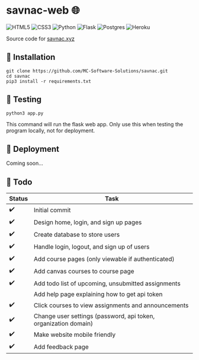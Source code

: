 # savnac-web :globe_with_meridians:
<img alt="HTML5" src="https://img.shields.io/badge/html5-%23E34F26.svg?style=for-the-badge&logo=html5&logoColor=white"/> <img alt="CSS3" src="https://img.shields.io/badge/css3-%231572B6.svg?style=for-the-badge&logo=css3&logoColor=white"/> <img alt="Python" src="https://img.shields.io/badge/python%20-%2314354C.svg?&style=for-the-badge&logo=python&logoColor=white"/> <img alt="Flask" src="https://img.shields.io/badge/flask-%23000.svg?style=for-the-badge&logo=flask&logoColor=white"/> <img alt="Postgres" src ="https://img.shields.io/badge/postgres-%23316192.svg?style=for-the-badge&logo=postgresql&logoColor=white"/> <img alt="Heroku" src="https://img.shields.io/badge/heroku-%23430098.svg?style=for-the-badge&logo=heroku&logoColor=white"/>

Source code for [savnac.xyz](http://www.savnac.xyz)

## :pushpin: Installation
```
git clone https://github.com/MC-Software-Solutions/savnac.git
cd savnac
pip3 install -r requirements.txt
```

## :pushpin: Testing
```
python3 app.py
```
This command will run the flask web app. Only use this when testing the program locally, not for deployment.

## :pushpin: Deployment
Coming soon...

## :pushpin: Todo
|Status|Task|
|----------|--------|
|:heavy_check_mark:|Initial commit|
|:heavy_check_mark:|Design home, login, and sign up pages|
|:heavy_check_mark:|Create database to store users|
|:heavy_check_mark:|Handle login, logout, and sign up of users|
|:heavy_check_mark:|Add course pages (only viewable if authenticated)|
|:heavy_check_mark:|Add canvas courses to course page|
|:heavy_check_mark:|Add todo list of upcoming, unsubmitted assignments|
||Add help page explaining how to get api token|
|:heavy_check_mark:|Click courses to view assignments and announcements|
|:heavy_check_mark:|Change user settings (password, api token, organization domain)|
|:heavy_check_mark:|Make website mobile friendly|
|:heavy_check_mark:|Add feedback page|
